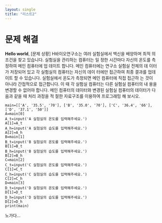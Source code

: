 ```yaml
---
layout: single
title: "리스트2"
---
```


# 문제 해결

**Hello world**, 
[문제 상황]
H바이오연구소는 여러 실험실에서 백신을 배양하며 최적
의 조건을 찾고 있습니다. 실험실을 관리하는 컴퓨터는 일
정한 시간마다 자신의 온도를 측정하여 메인 컴퓨터에 업
데이트 합니다. 메인 컴퓨터에는 연구소 실험실 전체의 데
이터가 저장되어 있고 각 실험실의 컴퓨터는 자신의 데이
터에만 접근하여 최종 결과를 업데이트 할 수 있습니다. 실험실에서 온도가 측정되면 메인 컴퓨터에 직접 접근하
는 것이 아니라 간접적으로 접근합니다. 이 때 각 실험실 컴퓨터는 다른 실험실 컴퓨터의 내
용을 변경할 수 없어야 합니다. 메인 컴퓨터의 데이터와 변경된 실험실 컴퓨터의 데이터가 다음과 같을 때 처리 과정을 적
절한 자료구조를 이용하여 프로그래밍 해 보시오. 

~~~
main=[['A', '35.5', '70'], ['B', '35.0', '70'], ['C', '36.4', '66'], ['D', '37.1', '50']]
A=main[0]
A_t=input('A 실험실의 온도를 입력해주세요.')
A[1]=A_t
A_h=input('A 실험실의 습도를 입력해주세요.')
A[2]=A_h
B=main[1]
B_t=input('B 실험실의 온도를 입력해주세요.')
B[1]=B_t
B_h=input('B 실험실의 습도를 입력해주세요.')
B[2]=B_h
C=main[2]
C_t=input('C 실험실의 온도를 입력해주세요.')
C[1]=C_t
C_h=input('C 실험실의 습도를 입력해주세요.')
C[2]=C_h
D=main[3]
D_t=input('D 실험실의 온도를 입력해주세요.')
D[1]=D_t
D_h=input('D 실험실의 습도를 입력해주세요.')
D[2]=D_h
print(main)
~~~

노가다...
